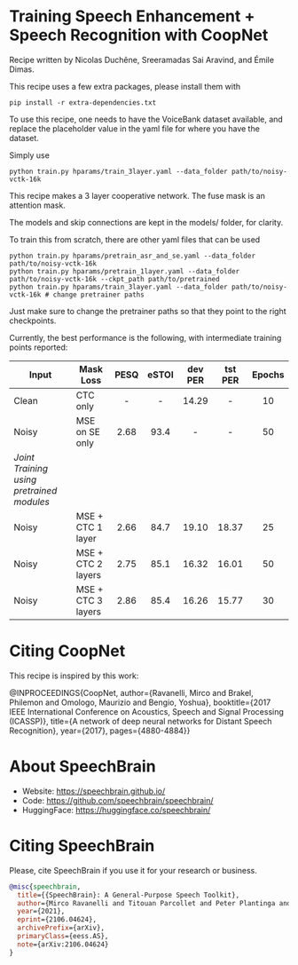 # Training Speech Enhancement + Speech Recognition with CoopNet

Recipe written by Nicolas Duchêne, Sreeramadas Sai Aravind, and Émile Dimas.

This recipe uses a few extra packages, please install them with

    pip install -r extra-dependencies.txt

To use this recipe, one needs to have the VoiceBank dataset available, and replace the placeholder value in the yaml file for where you have the dataset.

Simply use

    python train.py hparams/train_3layer.yaml --data_folder path/to/noisy-vctk-16k

This recipe makes a 3 layer cooperative network.
The fuse mask is an attention mask.

The models and skip connections are kept in the models/ folder, for clarity.

To train this from scratch, there are other yaml files that can be used

    python train.py hparams/pretrain_asr_and_se.yaml --data_folder path/to/noisy-vctk-16k
    python train.py hparams/pretrain_1layer.yaml --data_folder path/to/noisy-vctk-16k --ckpt_path path/to/pretrained
    python train.py hparams/train_3layer.yaml --data_folder path/to/noisy-vctk-16k # change pretrainer paths

Just make sure to change the pretrainer paths so that they point to the right checkpoints.

Currently, the best performance is the following, with intermediate training points reported:

| Input | Mask Loss           | PESQ | eSTOI | dev PER | tst PER  | Epochs |
|-------|---------------------|:----:|:-----:|:-------:|:--------:|:------:|
| Clean | CTC only            |  -   |   -   | 14.29   |    -     | 10     |
| Noisy | MSE on SE only      | 2.68  | 93.4  |    -    |    -     | 50     |
| *Joint Training using pretrained modules*                                |
| Noisy | MSE + CTC 1 layer   | 2.66 | 84.7  | 19.10   | 18.37    | 25     |
| Noisy | MSE + CTC 2 layers  | 2.75 | 85.1  | 16.32   | 16.01    | 50     |
| Noisy | MSE + CTC 3 layers  | 2.86 | 85.4  | 16.26   | 15.77    | 30     |


# **Citing CoopNet**
This recipe is inspired by this work:

@INPROCEEDINGS{CoopNet,
  author={Ravanelli, Mirco and Brakel, Philemon and Omologo, Maurizio and Bengio, Yoshua},
  booktitle={2017 IEEE International Conference on Acoustics, Speech and Signal Processing (ICASSP)},
  title={A network of deep neural networks for Distant Speech Recognition},
  year={2017},
  pages={4880-4884}}

# **About SpeechBrain**
- Website: https://speechbrain.github.io/
- Code: https://github.com/speechbrain/speechbrain/
- HuggingFace: https://huggingface.co/speechbrain/


# **Citing SpeechBrain**
Please, cite SpeechBrain if you use it for your research or business.

```bibtex
@misc{speechbrain,
  title={{SpeechBrain}: A General-Purpose Speech Toolkit},
  author={Mirco Ravanelli and Titouan Parcollet and Peter Plantinga and Aku Rouhe and Samuele Cornell and Loren Lugosch and Cem Subakan and Nauman Dawalatabad and Abdelwahab Heba and Jianyuan Zhong and Ju-Chieh Chou and Sung-Lin Yeh and Szu-Wei Fu and Chien-Feng Liao and Elena Rastorgueva and François Grondin and William Aris and Hwidong Na and Yan Gao and Renato De Mori and Yoshua Bengio},
  year={2021},
  eprint={2106.04624},
  archivePrefix={arXiv},
  primaryClass={eess.AS},
  note={arXiv:2106.04624}
}

